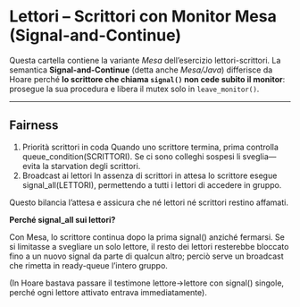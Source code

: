# Lettori – Scrittori con **Monitor Mesa** (Signal-and-Continue)

Questa cartella contiene la variante *Mesa* dell’esercizio lettori-scrittori.
La semantica **Signal-and-Continue** (detta anche *Mesa/Java*) differisce da
Hoare perché **lo scrittore che chiama `signal()` non cede subito il monitor**:
prosegue la sua procedura e libera il mutex solo in `leave_monitor()`.

---

## Fairness
1.	Priorità scrittori in coda
Quando uno scrittore termina, prima controlla queue_condition(SCRITTORI).
Se ci sono colleghi sospesi li sveglia—evita la starvation degli scrittori.
2.	Broadcast ai lettori
In assenza di scrittori in attesa lo scrittore esegue signal_all(LETTORI),
permettendo a tutti i lettori di accedere in gruppo.

Questo bilancia l’attesa e assicura che né lettori né scrittori restino
affamati.

**Perché signal_all sui lettori?**

Con Mesa, lo scrittore continua dopo la prima signal() anziché fermarsi.
Se si limitasse a svegliare un solo lettore, il resto dei lettori resterebbe
bloccato fino a un nuovo signal da parte di qualcun altro; perciò serve
un broadcast che rimetta in ready-queue l’intero gruppo.

(In Hoare bastava passare il testimone lettore→lettore con signal() singole,
perché ogni lettore attivato entrava immediatamente).